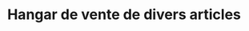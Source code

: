 ---
title: "Hangar de vente de divers articles"
url: /macenta/hangar-de-vente-de-divers-articles-2/
shop: commodité
---